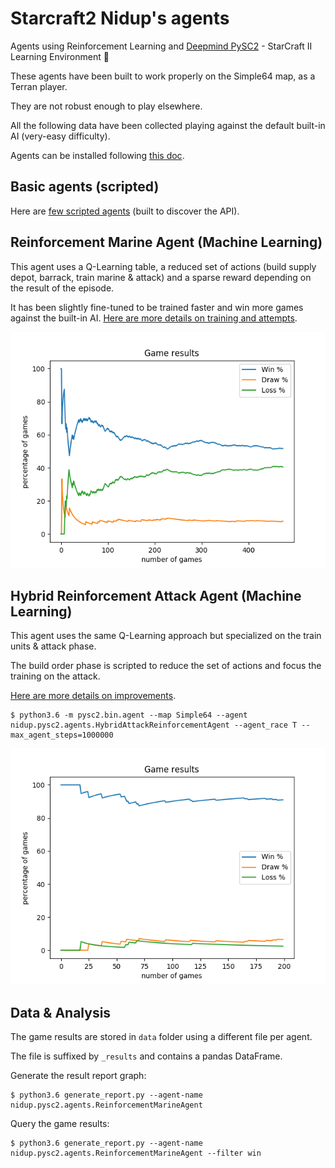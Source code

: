Starcraft2 Nidup's agents
=========================

Agents using Reinforcement Learning and [Deepmind PySC2](https://github.com/deepmind/pysc2) - StarCraft II Learning Environment 🤖

These agents have been built to work properly on the Simple64 map, as a Terran player.

They are not robust enough to play elsewhere.

All the following data have been collected playing against the default built-in AI (very-easy difficulty).

Agents can be installed following [this doc](doc/install.md).

Basic agents (scripted)
-----------------------

Here are [few scripted agents](doc/scripted_agents.md) (built to discover the API).

Reinforcement Marine Agent (Machine Learning)
---------------------------------------------

This agent uses a Q-Learning table, a reduced set of actions (build supply depot, barrack, train marine & attack) and a sparse reward depending on the result of the episode.

It has been slightly fine-tuned to be trained faster and win more games against the built-in AI.
[Here are more details on training and attempts](doc/reinforcement_marine_agent.md).

![Image of ReinforcementMarineAgent 4](doc/ReinforcementMarineAgent_enemyb1andb2.png)

Hybrid Reinforcement Attack Agent (Machine Learning)
----------------------------------------------------

This agent uses the same Q-Learning approach but specialized on the train units & attack phase.

The build order phase is scripted to reduce the set of actions and focus the training on the attack.

[Here are more details on improvements](doc/reinforcement_attack_agent.md).

```
$ python3.6 -m pysc2.bin.agent --map Simple64 --agent nidup.pysc2.agents.HybridAttackReinforcementAgent --agent_race T --max_agent_steps=1000000
```

![Image of HybridAttackReinforcementAgent 3](doc/HybridAttackReinforcementAgent_10_supply_4_rax.png)

Data & Analysis
---------------

The game results are stored in `data` folder using a different file per agent.

The file is suffixed by `_results` and contains a pandas DataFrame.

Generate the result report graph:
```
$ python3.6 generate_report.py --agent-name nidup.pysc2.agents.ReinforcementMarineAgent
```

Query the game results:
```
$ python3.6 generate_report.py --agent-name nidup.pysc2.agents.ReinforcementMarineAgent --filter win
```
